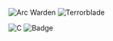 ![Arc Warden](https://cdn.cloudflare.steamstatic.com/steamcommunity/public/images/items/570/56ca9c8e0d9ce1b7bdc6c8434d88d39209d1d5a1.gif)
![Terrorblade](https://c.tenor.com/fQYdVg3iKxAAAAAd/terrorblade-dota2.gif)

![C](https://img.shields.io/badge/c-05122A.svg?style=flat&logo=c)
![Badge](https://bit.ly/icom-badge)
